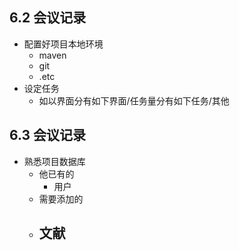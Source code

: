## 6.2 会议记录
- 配置好项目本地环境
  - maven
  - git
  - .etc
- 设定任务
  - 如以界面分有如下界面/任务量分有如下任务/其他

## 6.3 会议记录
- 熟悉项目数据库
  - 他已有的
    - 用户
  - 需要添加的
  - 文献
    - 